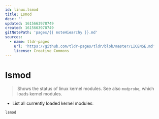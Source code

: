 ```yaml
---
id: linux.lsmod
title: Lsmod
desc: ''
updated: 1615663978749
created: 1615663978749
gitNotePath: 'pages/{{ noteHiearchy }}.md'
sources:
  - name: tldr-pages
    url: 'https://github.com/tldr-pages/tldr/blob/master/LICENSE.md'
    license: Creative Commons
---
```

# lsmod

> Shows the status of linux kernel modules.
> See also `modprobe`, which loads kernel modules.

- List all currently loaded kernel modules:

`lsmod`


